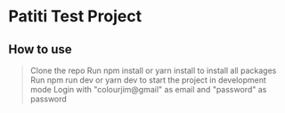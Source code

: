# Patiti Test Project

## How to use

> Clone the repo
> Run npm install or yarn install to install all packages
> Run npm run dev or yarn dev to start the project in development mode
> Login with "colourjim@gmail" as email and "password" as password
